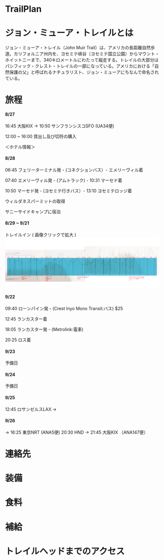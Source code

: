 TrailPlan
=========

# ジョン・ミューア・トレイルとは
ジョン・ミューア・トレイル（John Muir Trail）は、アメリカの長距離自然歩道。カリフォルニア州内を、ヨセミテ峡谷（ヨセミテ国立公園）からマウント・ホイットニーまで、340キロメートルにわたって縦走する。トレイルの大部分はパシフィック・クレスト・トレイルの一部になっている。アメリカにおける「自然保護の父」と呼ばれるナチュラリスト、ジョン・ミューアにちなんで命名されている。


# 旅程
#### 8/27
16:45 大阪KIX → 10:50 サンフランシスコSFO (UA34便)  

12:00 ~ 16:00 買出し及び切符の購入  

＜ホテル情報＞

#### 8/28
06:45 フェリーターミナル発 - (コネクションバス）- エメリーヴィル着  

07:40 エメリーヴィル発 - (アムトラック) - 10:31 マーセド着  

10:50 マーセド発 - (ヨセミテ行きバス）- 13:10 ヨセミテロッジ着  
  
ウィルダネスパーミットの取得  

サニーサイドキャンプに宿泊

#### 8/29 ~ 9/21
トレイルイン ( 画像クリックで拡大 )
<a href='images/nittei.png'><img src='images/nittei.png' width='750'></a>


#### 9/22
09:40 ローンパイン発 - (Crest Inyo Mono Transit:バス) $25

12:45 ランカスター着 

18:05 ランカスター発 - (Metrolink:電車) 

20:25 ロス着

#### 9/23
予備日

#### 9/24
予備日

#### 9/25
12:45 ロサンゼルスLAX → 

#### 9/26
→ 16:25 東京NRT (ANA5便)
20:30 HND → 21:45 大阪KIX （ANA147便）


# 連絡先


# 装備

# 食料

# 補給
# トレイルヘッドまでのアクセス
# 




